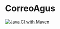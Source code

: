 # CorreoAgus
[![Java CI with Maven](https://github.com/agustincitocuenca/CorreoAgus/actions/workflows/maven.yml/badge.svg)](https://github.com/agustincitocuenca/CorreoAgus/actions/workflows/maven.yml)
